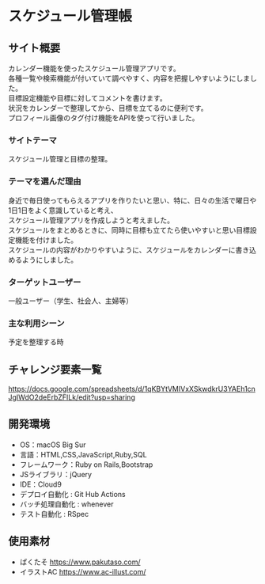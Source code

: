# スケジュール管理帳

## サイト概要
カレンダー機能を使ったスケジュール管理アプリです。</br>
各種一覧や検索機能が付いていて調べやすく、内容を把握しやすいようにしました。</br>
目標設定機能や目標に対してコメントを書けます。</br>
状況をカレンダーで整理してから、目標を立てるのに便利です。</br>
プロフィール画像のタグ付け機能をAPIを使って行いました。



### サイトテーマ
スケジュール管理と目標の整理。


### テーマを選んだ理由
身近で毎日使ってもらえるアプリを作りたいと思い、特に、日々の生活で曜日や1日1日をよく意識していると考え、</br>
スケジュール管理アプリを作成しようと考えました。</br>
スケジュールをまとめるときに、同時に目標も立てたら使いやすいと思い目標設定機能を付けました。</br>
スケジュールの内容がわかりやすいように、スケジュールをカレンダーに書き込めるようにしました。</br>


### ターゲットユーザー
一般ユーザー（学生、社会人、主婦等）


### 主な利用シーン
予定を整理する時


## チャレンジ要素一覧
https://docs.google.com/spreadsheets/d/1qKBYtVMIVxXSkwdkrU3YAEh1cnJgIWdO2deErbZFILk/edit?usp=sharing


## 開発環境
- OS：macOS Big Sur
- 言語：HTML,CSS,JavaScript,Ruby,SQL
- フレームワーク：Ruby on Rails,Bootstrap
- JSライブラリ：jQuery
- IDE：Cloud9
- デプロイ自動化 : Git Hub Actions
- バッチ処理自動化 : whenever
- テスト自動化 : RSpec


## 使用素材
- ぱくたそ https://www.pakutaso.com/
- イラストAC https://www.ac-illust.com/